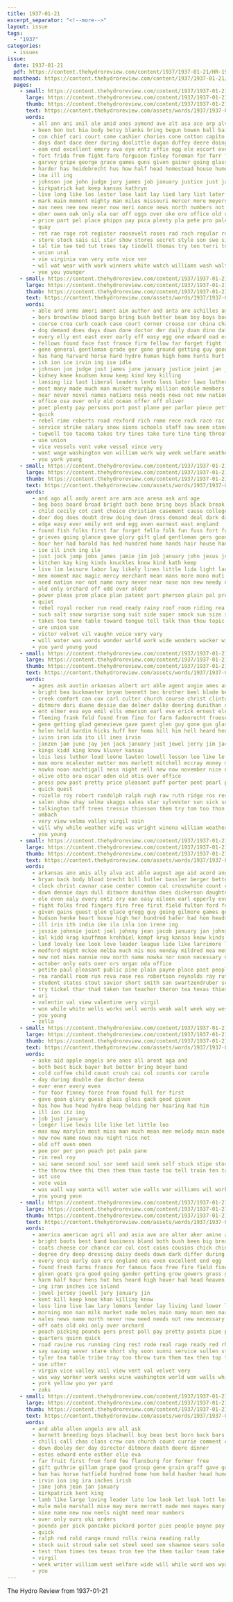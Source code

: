 ```yaml
---
title: 1937-01-21
excerpt_separator: "<!--more-->"
layout: issue
tags:
  - "1937"
categories:
  - issues
issue:
  date: 1937-01-21
  pdf: https://content.thehydroreview.com/content/1937/1937-01-21/HR-1937-01-21.pdf
  masthead: https://content.thehydroreview.com/content/1937/1937-01-21/masthead/HR-1937-01-21.jpg
  pages:
    - small: https://content.thehydroreview.com/content/1937/1937-01-21/small/HR-1937-01-21-01.jpg
      large: https://content.thehydroreview.com/content/1937/1937-01-21/large/HR-1937-01-21-01.jpg
      thumb: https://content.thehydroreview.com/content/1937/1937-01-21/thumbnails/HR-1937-01-21-01.jpg
      text: https://content.thehydroreview.com/assets/words/1937/1937-01-21/HR-1937-01-21-01.txt
      words:
        - all ann ani anil ale amid anes aymond ave alt asa ace arp alva abt ates alee ast arney andrew august ain andy are art auch areas arms artie alley and able
        - been bon but bia body betsy blanks bring begun bowen ball bailiff brothers better bouche bunch best barts bonita bine bare browne blizzard bonus bank boucher began bis bros bankers bill bae brought barber boers brother bye blank bays back business beasley bridge boys burgman byram
        - con chief cari court come cashier charies cone cotton capito christmas car collier che came col cates clinton carney college class champlin chamber coach cash coffey county city coffee cake course cee cecil cant can clark cody cold carlyle chill chee cases charles
        - days dant dace deer during doolittle dugan duffey deere doing dunithan dowie double date doane duncan deal duck delay doctor day donnie down driver delano donald demand
        - eam end excellent emery eva eye entz effie egg ele escort ever enid enter every even eberhard elsie exe
        - fort frida from fight fare ferguson finley foreman for farr few frost famous forty far foot fore filling flowers funny franklin faas fee first farm free felton falling fruit
        - garvey gripe george grace games guns given gainer going glass gan graves garrison green grape goo group game gural gone grey genevieve good
        - harder has heidebrecht hus how half head homestead house humes hatin hydro high home howard had hoover haka hogan han hamilton hendrick ham hiram honor herndon harold hart hard henke her hinton him hundred homer harry held
        - ima ill ing
        - johnson joe john judge jury james job january justice just jane
        - kirkpatrick kat keep kansas kathryn
        - live long like los lester lose last lay lied lary list later lam left life lawter lemer law lame lee lio lone lus lingle lia lence lines
        - mark main moment mighty man miles missouri mercer more meyers mas maybe magnolia mast mer might marvin miller maher mckee maddox maynard may maples majors must many mile mini mey members men mai mabe monday miss mayer much mogan mcanally mill method mccool march mish matter montgomery
        - nas nees nee new never now neri nance news north numbers not night nally nor names novel noel nard needy
        - ober owen oak only ola oar off oggs over oke ore office old orne
        - price part pel place phipps pay pica plenty pla pete pro pale president pounds past poke police point poorman pryor pitzer peel perkins paper plant peck people public prete present
        - quay
        - ret rae rage rot register roosevelt roses rad rach regular rex ramming rey russell rambler rent rolls robertson rather route roll ridge richard roads rain reach road
        - store stock sais sil star show stores secret style son swe sie school smith saturday soon steel strike spring spies schlabach selock sense stack sho shade stuff stands setting said sutton space seed stand swearingin season sale sunday soe she stay score six sat short severe snow special seme sly street stuck scott standard square slay seats second sheldon sister sandy station sheriff seven sue sharp see state sin service schoo send side sells sal stunz sas
        - tal tim tee ted tut trees tay tindell thomas try ten terri town tol thing teacher taken the tailor take thurs thad toa tor thee texas taney than thousand thom taylor tom tas tae tobe tie takes tennessee tees tall timothy tucker tah tea tear tin tate then tory
        - union ural
        - vie virginia van very vote vice ver
        - wil wat wear with work winners white watch williams wash walt walter wilson well welt west will wells wife worl while wee ware wind went win weeks wilma weer wise week welfare wit wayne weather wate wean was wave william wall
        - yee you younger
    - small: https://content.thehydroreview.com/content/1937/1937-01-21/small/HR-1937-01-21-02.jpg
      large: https://content.thehydroreview.com/content/1937/1937-01-21/large/HR-1937-01-21-02.jpg
      thumb: https://content.thehydroreview.com/content/1937/1937-01-21/thumbnails/HR-1937-01-21-02.jpg
      text: https://content.thehydroreview.com/assets/words/1937/1937-01-21/HR-1937-01-21-02.txt
      words:
        - able ard arms ameri ament aim author and anta are achilles america ask all africa anderson alka ago
        - bers brownlow blood bargo bring bush better beam boy boys body batch but bill branch business beats box burton boo bell bureau been board boards britain burbank both began begin braden back border brain beat bright best ball brother born big bruckart ber borneo
        - course crea curb coach case court corner crease cor china channels can cleveland city coma civil charles clash cant character car certain congress common cobb change carry celestial college cover current copeland clear cause con col citizen came calo chance courts come coffin
        - dog demand does days down done doctor der daily doan dino date don death devonshire draft door deal dies dickens dec doubt dornick debate dents day dinah dent doing
        - every elly ent east ever early eff easy egg ene edward ead ery else ens even
        - fellows found face fast france firm fellow far forget fight francisco freeze french force for from freely faith forward fell foggy fleet frances few famous fam foot friends flint fagin former franco first
        - gene general gentleman grade ger gone ground getting guy goon governor guide gov gover good grow german germany gulick gas govern gain gath guess going gen goering grab goes
        - has hang harvard horse hard hydro human high home hunts hurt hold head hand had house held heard hartford hill hermann hance homer hell him her how husband
        - ish ion ice irvin ing ise idle
        - johnson jon judge just james june january justice joint jan jobs
        - kidney knee knudsen know keep kind key killing
        - lansing liz last liberal leaders lento loss later laws luther losing life lines land low less lady lesser league lens law likely long little lack left let look louis large lad like lewis
        - most many made much man musket murphy million mobile members moment men meals major must mexico monica mcfadden morocco mary may merit miss mel mil martin mattson minister mess match morning matter manner more milk
        - near never novel names nations ness needs news not new nation naught nery north neu name necessary now nor
        - office osa over only old ocean offer off oliver
        - poet plenty pay persons port post plane per parlor piece petty pledge people pen place pet pan pain pass police pot part proper peace pro points phillips pickard patella plate private par phil plants poli powers paris planes prom plain philips policy president pilot partner press plant power pinker public
        - quick
        - rebel rime roberts road rexford rich rome rece rock race rac ransom reer ready rather roosevelt reich rob record robert range rinehart radio reason rushing
        - service strike salary snow sions schools staff saw seem standing speedy sin she self sang sides sport spain stream start say slight son stores styx school states search spanish state still span special such stage speed stand sup stay spells severe soul stuff side spell steamer strife strain see store surprise shock stroy ship shall said sical simple stands stone senator silence situ seems sider stance sense six san setting
        - tugwell too tacoma takes try tines take ture tine ting threat top than turn tell ties thing the truster ten table tention ton then them twist taken train
        - use union
        - vice vessels vent voke vessel vince very
        - want wage washington won william work way week welfare weather well world worthy word water went wash wear woods waste wil will words weeks was watch wife wave wild wilhelm western with wing wages works why worst while war
        - you york young
    - small: https://content.thehydroreview.com/content/1937/1937-01-21/small/HR-1937-01-21-03.jpg
      large: https://content.thehydroreview.com/content/1937/1937-01-21/large/HR-1937-01-21-03.jpg
      thumb: https://content.thehydroreview.com/content/1937/1937-01-21/thumbnails/HR-1937-01-21-03.jpg
      text: https://content.thehydroreview.com/assets/words/1937/1937-01-21/HR-1937-01-21-03.txt
      words:
        - and ago all andy arent are arm ace arena ask ard age
        - beg boss board broad bright bath bone bring boys black break business blue buy burn bay beach burr bessie brew bank bin bus better been best bias bell back belt boy bread but both baby bie
        - child cecily cot cant choice christian casement cause college clear cry chair comes crush christ cordial civil care collie cher chie circle can collar con cottage course count church condi call cop crisp come close car capa change comfort coins curl came
        - door dog does doubt drew doing down dress demand deal dark day daughters days death deep
        - edge easy ever emily ent end egg even earnest east england
        - found fish folks first far forget fello folk fun fuss fort full face felt fallen faith fly from fry fare few fog frock for fair fill free flight faint falling friends
        - grieves going glance gave glory gift glad gentleman gers good grave getting gone group
        - hour her had harold has hed hundred home hands hair house hand hes how heard half head horse hot heart hard hydro height human him husband held hall
        - ise ill inch ing ile
        - just jock jump jobs james jamie jim job january john jesus june jims
        - kitchen kay king kinds knuckles know kind kath keep
        - live lim leisure labor lay likely linen little lida light lace lot les love larrimore lion lessor lenore lesson long lawn lady lundquist like less let lord low lemon lines life lavender lump lad lead lap last look ludens left
        - men moment mac magic mercy merchant mean mans more mono muti marvel mighty mee macpherson may must money miles miss manners means made mower mor man mine manner mere maga most mail mention model mony much many mature
        - need nation nor not name nary never near nose non new needy now ness night napoleon needs ning neat
        - old only orchard off odd over older
        - power pleas prom place plan patent part pherson plain pal proud pretty prince poor pan par pipe pore pool plants pleasant price princess present picking prayer person per precise pink pardon people pleasure parker
        - quiet
        - rebel royal rocker run read ready rainy roof room riding rea roses rest riches ranges real reach round rose rosy rather
        - such salt snow surprise song suit side super smock sun size she seed smile susan sion son shy short strong soda secret spark situ service severe sense senior surface saw said sup san second stay small supply shoulder shone silence sat signs sit selling swing steady supper screen shoulders stand stead shed sou say send swift smiling speak slow sauce speaks smart set slim see sheer soap spells strength soul six stas state seen sick sons spare starch sincere sis samples study
        - takes too tone table toward tongue tell talk than thou topic tones tommy ties thomas tes trust tom terrace the tho them threat take tall train tiny tray testi turn then thunder top thing
        - ure union use
        - victor velvet vil vaughn voice very vary
        - will water was words wonder world work wide wonders wacker winner with well way windows wish wry why want willing welcome won works whitehall white weak went waste wit
        - you yard young youd
    - small: https://content.thehydroreview.com/content/1937/1937-01-21/small/HR-1937-01-21-04.jpg
      large: https://content.thehydroreview.com/content/1937/1937-01-21/large/HR-1937-01-21-04.jpg
      thumb: https://content.thehydroreview.com/content/1937/1937-01-21/thumbnails/HR-1937-01-21-04.jpg
      text: https://content.thehydroreview.com/assets/words/1937/1937-01-21/HR-1937-01-21-04.txt
      words:
        - agnes ask austin arkansas albert art able agent angie ames american and arm alic alice arletta all allers ane ather are ani alois
        - bright bea buckmaster bryan bennett bec brother beel blade been best buy bayer bring back blum betty bonnie bills bruce ball ben bil but boyd business brewer baptist boy bible baby bones blacksmith bill bear bert better
        - creek comfort can cox carl culter church course christ clinton con come christine corbett class cartwright car claude cantrell city chas cecil cordell county clarence caddo charlie carney canton carey charles company crissman chambers cold christian
        - ditmore dori duane dessie due delmer dalke deering dunithan dorty dan dean death dinner dennis dick daughter doctor darrough detour doing daughters deere day double delbert
        - ent elmer eva eyo emil ells emerson earl eve erick ernest ele every elke end edwards eldred
        - fleming frank feld found from fine for farm fadenrecht froese fever fer fall french friday folks face fair full first fam
        - gene getting glad genevieve gave guest glen guy gone gus glass grain gayo gin given good grip glenn
        - helen held hardin hicks huff her homa hill him hell heard hens hom herman hart hatfield hardware hydro had han hutchinson hope hinton harry home herbold homes has harding husband hamilton howard
        - ivins iron ida ito ill ines irvin
        - janzen jam june jay jen jack january just jewel jerry jim jackie jess jake james jas john jamie jordan joss
        - kings kidd king know kluver kansas
        - lois less luther loud leone lawton lowell lesson lee like left late lloyd low lone later leona large lemmon ler leonard let last little lookeba lorene lump lon lass live
        - man more mcalester matter mos marlett mitchell mccray money mcneill much milwee mis mond marie murphy might margie metz mccormick monroe myrl members max mates moment mulder mound missouri melba mildred messer moth mickey monday miss melva maxine
        - nowka noon nachtigall ness night nell new now november nice news numbers nil north name necessary not nickle
        - olive otto ora oscar oden old otis over office
        - press pow past pretty price pleasant puff porter pent pearl parent paul pebley plan putt potter pankratz part poage pitzer pack per pair prairie proud peak
        - quick quest
        - rozelle roy robert randolph ralph rugh raw ruth ridge ros resides ruckman rachel richardson rufus ray ridenour riggs ross red
        - salen show shay selma skaggs sales star sylvester sun sick see she sunda sch schmidt school sallie sack sell simmons such smith stock seems shannon seed small sharry sons sister storts sting sund shanks spies scott son soon strike saving saturday surface still second schor sunday sharon state smalley saw sermons special
        - talkington taff trees tressie thiessen them try tom too thon thie thomas thirsk texas tooman the taylor trac tor take teh teacher ten times
        - umbach
        - very view velma valley virgil vain
        - will why while weather wife was wright winona william weathers with week way went well worley wien weatherford want weeks water winter williams watson
        - you young
    - small: https://content.thehydroreview.com/content/1937/1937-01-21/small/HR-1937-01-21-05.jpg
      large: https://content.thehydroreview.com/content/1937/1937-01-21/large/HR-1937-01-21-05.jpg
      thumb: https://content.thehydroreview.com/content/1937/1937-01-21/thumbnails/HR-1937-01-21-05.jpg
      text: https://content.thehydroreview.com/assets/words/1937/1937-01-21/HR-1937-01-21-05.txt
      words:
        - arkansas ann amis ally alva ast able august age aid acord angels all amos antonio ari are albert anna and ales
        - bryan back body blood brecht bill butler bassler berger better business barbara been best born ballou bernice bakes ball bartley beasley bro both bethel bills bell bich bank but buy book
        - clock christ cavnar case center common cal crosswhite count cruzan core carne chief chris cox care chapel car county cosner clyde can card cordell clamp coffey church carol cabin city charles check call cry come cope custer change class clinton cost centralia
        - down dennie days dull ditmore dunithan does dickerson daughter december day dubia daughters dungan deal done dear desire dec delmar
        - ele even ealy every entz ery ean easy eileen earl epperly ever
        - fight folks fred fingers fire free first field fulton ford fort for force falls fast ferguson frails from foy foot friday farm few francis
        - given gains guest glen glace gregg guy going gilmore games geary govern good gaines getting gift gave george gail grinder glass
        - hudson henke heart house high her hundred hafer had hom heads henry hope herman hydro hoppers home hour husband hamilton harry heaven held has hary hand hike harvey huntley heide harold hinton hor
        - ill iris ith india ike ila isla ion irene ing
        - jessie johnnie joint joel johnny jean jacob january jan johnston john janzen just jun job joh jim jennie jordan joe jake
        - kal kidd krag kauffman krehbiel kempf krug kansas know kinds kenneth kindness katie
        - land lovely lee look love leader league lide like larrimore lewis last lie luella lehmann lot likely little less lois lorene longer lucile lesson lloyd lov lips life lawless left let
        - medford might mckee melba much mis mos monday mildred mea members mescal maynard mac miss maybe mus mex mighty man major mores many mary minor moment must milo made mattie miller martin
        - new not nies nannie now north name nowka nor noon necessary news nine niehues nations never noah needs noel nose night
        - october only oats over ors organ oda office
        - petite paul pleasant public pine plain payne place past peoples paper polly part pledger present pankratz parker
        - rea randall room run reva rose res robertson reynolds ray ruth riley reading russell radio rob rhodes robarts raymond risen
        - student states stout savior short smith san swartzendruber schools seem savy session seven see starts sale sweet stirling small school senat soon seed sunda surprise sit son stock sions seems sees store salesman shower south saturday stange sohn sick sam simpson season senior sons sun slagell six sea standard state she supper stanfill speaker sterling sparks schmidt surplus southern sales susie save stand scott sen score sister strain schroder service sunday
        - try tickel thar thad taken ten teacher theron tea texas thiessen trust tax till thi thomason then take tecumseh taylor the thing too them tale than
        - uri
        - valentin val view valentine very virgil
        - won while white wells works well words weak walt week way western weather walker was webb williams work went will watson walk with washer worlds waller wait wade weatherford wilda wyatt
        - you young
        - zella
    - small: https://content.thehydroreview.com/content/1937/1937-01-21/small/HR-1937-01-21-06.jpg
      large: https://content.thehydroreview.com/content/1937/1937-01-21/large/HR-1937-01-21-06.jpg
      thumb: https://content.thehydroreview.com/content/1937/1937-01-21/thumbnails/HR-1937-01-21-06.jpg
      text: https://content.thehydroreview.com/assets/words/1937/1937-01-21/HR-1937-01-21-06.txt
      words:
        - aske aid apple angels are anes all arent aga and
        - both best bick bayer but better bring boyer band
        - cold coffee child count crush cai col counts cor carole
        - day during double due doctor deena
        - ever ener every even
        - for foor finney force from found full fer first
        - gave goan glory guess glass gloss gack good given
        - has how huo head hydro heap holding her hearing had him
        - ill ion itz ing
        - job just january
        - longer live lewis lile like let little loo
        - mas may marylin most miss man much mean men melody main made
        - new now name news nou night nice not
        - old off oven omen
        - pee por per pon peach pot pain pane
        - rin real roy
        - sai sane second soul sor seed said seek self stuck stipe story say she
        - the throw thee thi then them than taste too tell train ten take trial teed
        - ust use
        - vote vein
        - was wall way wanta will water wie walls war williams wil work wice with wey wat wah
        - you young yeon
    - small: https://content.thehydroreview.com/content/1937/1937-01-21/small/HR-1937-01-21-07.jpg
      large: https://content.thehydroreview.com/content/1937/1937-01-21/large/HR-1937-01-21-07.jpg
      thumb: https://content.thehydroreview.com/content/1937/1937-01-21/thumbnails/HR-1937-01-21-07.jpg
      text: https://content.thehydroreview.com/assets/words/1937/1937-01-21/HR-1937-01-21-07.txt
      words:
        - america american agri all and asia ave are alter aker amine acre age apple amid able
        - bright boots best band business bland both bush been big breach bud black barn below bureau beg baby better bridle boys brim bare byerly bor bolder border bottle but bot buy brush blood brown back
        - coats cheese cor chance car col cost coins cousins chick china came casino corton cold couch contin celestial clear city crest charity cap constant cough chee commer cutting cherry can cast coffee carolina chief calendar college camp cook check circle cream cornell cording coop cen carry come corpora
        - degree dry deep dressing daisy deeds down dark differ during damper day dip does dor double days damp dress drafts due dick dust duck drew daring danger
        - every ence early ean ero england ens even excellent end egg
        - found fresh farms france for famous face free fire field finer fuel fires fine fancy from french flock faster felt fellow friends floor flow foot friendly first farm front freely farmer frank fork far fed fields fore farley fruit few freeze
        - given goats gra good going gander getting grow gowers grass guthrie gambling gave green grain general ground grates gay grown goose grower guest gallon group
        - harm half hour hens hot hes heard high hover had head heaven hoppers hen home ham him horseman hard how hay highlands horse her hydro has
        - ing iran inches ice island
        - jewel jersey jewell jury january jin
        - kent kill keep knee khan killing know
        - less line live law lary lemons lender lay living land lower light lands look loving leaf like lege level larger lighter lead last lull low losing lies lydia latter longer labor life lamas lake loss ley large leather leys
        - morning mon man milk market made moles main many moun men mares much means males manner magazine maidens mere must method money mineral middle may mild mutton most mash more
        - nales news name north never now need needs not new necessary neck
        - off oats old oki only over orchard
        - peach picking pounds pers prest pall pay pretty points pipe place poor plain paradise proper pound part peoples profit price prime point press peaches patch pro pleasant ponds persia past per private
        - quarters quinn quick
        - road ravine rus running ring rest rode real rage ready red rhode race russian rose reading rank reddish rein riding regal robert rather row
        - say saving sever stare short shy soon sunni service sullen stamps sup streets see sou set she such spring slice sky strain sea show silence stay stolen send smiling steep sia shad samar sion stranger seals small spoon salle stitch station study sun slow sian shell sewing summer season souther sugar six smoke severe stand strong son salad sand save shadow seen south seven speak selling size southern sat speed snow start strength sieve silk school state states sale shown
        - tyler tea table tribe tray too throw turn them tex then top toward tiny tain toms tite times tatar trail take the tone tum tips taken tash tee turks tie tom tender tell than ten trees
        - use utter
        - virgin vice valley vail view vent val velvet very
        - was way worker work weeks wine washington world won walls while watch winding wear white write word winter wide wait why water weight wife warm western wafer worlds waters will works well with wall want weekly wagon weather west
        - york yellow you yer yard
        - zaks
    - small: https://content.thehydroreview.com/content/1937/1937-01-21/small/HR-1937-01-21-08.jpg
      large: https://content.thehydroreview.com/content/1937/1937-01-21/large/HR-1937-01-21-08.jpg
      thumb: https://content.thehydroreview.com/content/1937/1937-01-21/thumbnails/HR-1937-01-21-08.jpg
      text: https://content.thehydroreview.com/assets/words/1937/1937-01-21/HR-1937-01-21-08.txt
      words:
        - and able allen angels are all ask
        - barnett breeding boys blackwell buy beas best born back bars boy but blue beans billa been business body boucher bassler
        - chilli call chas class crew con church count currie comment cully canton city cream cobb charles chem carver child can cash cant county cost car colt coffee collie come coats charter
        - down dooley der day director ditmore death deere dinner
        - estes edward ente esther elie eva
        - far fruit first from ford fee flansburg for former free
        - gift guthrie gillam grape good group gene grain graff gave guitar guy guest
        - han has horse hatfield hundred home hom held hasher head hume hoon half hydro hogan had harlin hunt
        - irvin ion ing ira inches irish
        - jane john jean jan january
        - kirkpatrick kent king
        - lamb like large loving leader late low look let leak lott league
        - mule malo marshall mise may more merrett made men mayes many money magazine monte mares mckinley market miss
        - nine name new now neels night need near numbers
        - over only ours oki orders
        - pounds per pick pancake pickard porter pies people payne pay plan perfect piano pork prive past piedmont pound
        - quick
        - ralph red rold range round rolls reina reading rally
        - stock suit stroud sale set steel seed see shawnee sears solo samples speaker salt soap special starts store simpson saturday size strang sills show spring short seri safe suits ship seven son selling
        - test than times tes texas tron tee the them tailor team take taylor talk try top tonga trio taken tin
        - virgil
        - week writer william west welfare wide will while word was wyatt with wilt
        - you
---
```


The Hydro Review from 1937-01-21

<!--more-->

